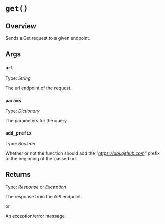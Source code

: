 # `get()`

## Overview

Sends a Get request to a given endpoint.

## Args

### `url`

Type: *String*

The url endpoint of the request.

### `params`

Type: *Dictionary*

The parameters for the query.

### `add_prefix`

Type: *Boolean*

Whether or not the function should add the *"https://api.github.com"* prefix to the beginning of the passed url.

## Returns

Type: *Response* or *Exception*

The response from the API endpoint.

or

An exception/error message.